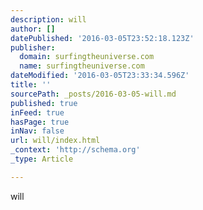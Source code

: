 ```yaml
---
description: will
author: []
datePublished: '2016-03-05T23:52:18.123Z'
publisher:
  domain: surfingtheuniverse.com
  name: surfingtheuniverse.com
dateModified: '2016-03-05T23:33:34.596Z'
title: ''
sourcePath: _posts/2016-03-05-will.md
published: true
inFeed: true
hasPage: true
inNav: false
url: will/index.html
_context: 'http://schema.org'
_type: Article

---
```

will